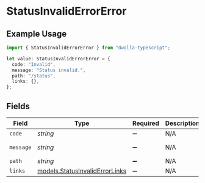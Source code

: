 # StatusInvalidErrorError

## Example Usage

```typescript
import { StatusInvalidErrorError } from "dwolla-typescript";

let value: StatusInvalidErrorError = {
  code: "Invalid",
  message: "Status invalid.",
  path: "/status",
  links: {},
};
```

## Fields

| Field                                                                  | Type                                                                   | Required                                                               | Description                                                            | Example                                                                |
| ---------------------------------------------------------------------- | ---------------------------------------------------------------------- | ---------------------------------------------------------------------- | ---------------------------------------------------------------------- | ---------------------------------------------------------------------- |
| `code`                                                                 | *string*                                                               | :heavy_minus_sign:                                                     | N/A                                                                    | Invalid                                                                |
| `message`                                                              | *string*                                                               | :heavy_minus_sign:                                                     | N/A                                                                    | Status invalid.                                                        |
| `path`                                                                 | *string*                                                               | :heavy_minus_sign:                                                     | N/A                                                                    | /status                                                                |
| `links`                                                                | [models.StatusInvalidErrorLinks](../models/statusinvaliderrorlinks.md) | :heavy_minus_sign:                                                     | N/A                                                                    | {}                                                                     |